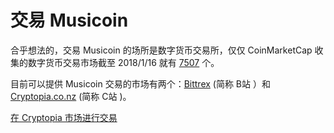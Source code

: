 # 交易 Musicoin

合乎想法的，交易 Musicoin 的场所是数字货币交易所，仅仅 CoinMarketCap 收集的数字货币交易市场截至 2018/1/16 就有 [7507](https://coinmarketcap.com/zh/currencies/volume/24-hour/) 个。

目前可以提供 Musicoin 交易的市场有两个：[Bittrex](https://bittrex.com/) (简称 B站 ）和 [Cryptopia.co.nz](https://www.cryptopia.co.nz) (简称 C站 )。


[在 Cryptopia 市场进行交易](musicoin-transact-cryptopia.md)
